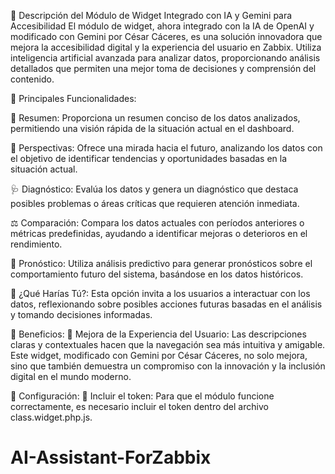 🧠 Descripción del Módulo de Widget Integrado con IA y Gemini para Accesibilidad
El módulo de widget, ahora integrado con la IA de OpenAI y modificado con Gemini por César Cáceres, es una solución innovadora que mejora la accesibilidad digital y la experiencia del usuario en Zabbix. Utiliza inteligencia artificial avanzada para analizar datos, proporcionando análisis detallados que permiten una mejor toma de decisiones y comprensión del contenido.

🌟 Principales Funcionalidades:

📄 Resumen:
Proporciona un resumen conciso de los datos analizados, permitiendo una visión rápida de la situación actual en el dashboard.

🔭 Perspectivas:
Ofrece una mirada hacia el futuro, analizando los datos con el objetivo de identificar tendencias y oportunidades basadas en la situación actual.

🩺 Diagnóstico:
Evalúa los datos y genera un diagnóstico que destaca posibles problemas o áreas críticas que requieren atención inmediata.

⚖️ Comparación:
Compara los datos actuales con períodos anteriores o métricas predefinidas, ayudando a identificar mejoras o deterioros en el rendimiento.

🔮 Pronóstico:
Utiliza análisis predictivo para generar pronósticos sobre el comportamiento futuro del sistema, basándose en los datos históricos.

🤔 ¿Qué Harías Tú?:
Esta opción invita a los usuarios a interactuar con los datos, reflexionando sobre posibles acciones futuras basadas en el análisis y tomando decisiones informadas.

🎯 Beneficios:
🚀 Mejora de la Experiencia del Usuario: Las descripciones claras y contextuales hacen que la navegación sea más intuitiva y amigable.
Este widget, modificado con Gemini por César Cáceres, no solo mejora, sino que también demuestra un compromiso con la innovación y la inclusión digital en el mundo moderno.

🔧 Configuración:
🔑 Incluir el token: Para que el módulo funcione correctamente, es necesario incluir el token dentro del archivo class.widget.php.js.
# AI-Assistant-ForZabbix
